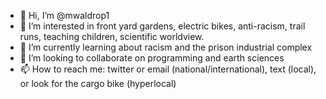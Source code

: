 - 👋 Hi, I’m @mwaldrop1
- 👀 I’m interested in front yard gardens, electric bikes, anti-racism, trail runs, teaching children, scientific worldview. 
- 🌱 I’m currently learning about racism and the prison industrial complex
- 💞️ I’m looking to collaborate on programming and earth sciences
- 📫 How to reach me: twitter or email (national/international), text (local), or look for the cargo bike (hyperlocal)

<!---
mwaldrop1/mwaldrop1 is a ✨ special ✨ repository because its `README.md` (this file) appears on your GitHub profile.
You can click the Preview link to take a look at your changes.
--->
